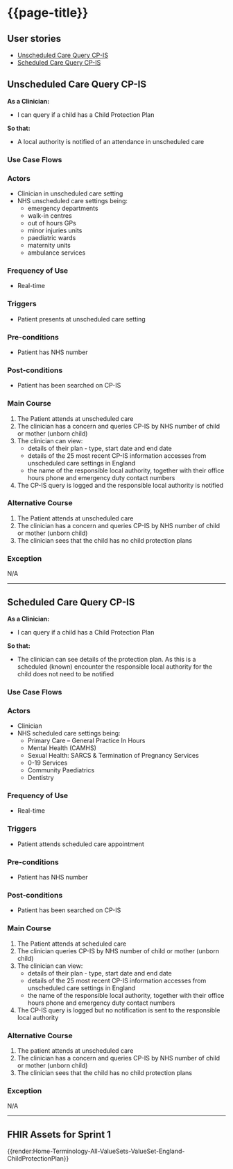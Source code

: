 # {{page-title}}

## User stories

- [Unscheduled Care Query CP-IS](#user-story-unscheduled-care-query-cp-is)
- [Scheduled Care Query CP-IS](#user-story-scheduled-care-query-cp-is)

<h2 id="user-story-unscheduled-care-query-cp-is">Unscheduled Care Query CP-IS</h2>

**As a Clinician:**

- I can query if a child has a Child Protection Plan

**So that:**

- A local authority is notified of an attendance in unscheduled care

### Use Case Flows

### Actors

- Clinician in unscheduled care setting 
- NHS unscheduled care settings being:
    - emergency departments 
    - walk-in centres 
    - out of hours GPs 
    - minor injuries units 
    - paediatric wards 
    - maternity units 
    - ambulance services

### Frequency of Use

- Real-time

### Triggers

- Patient presents at unscheduled care setting 

### Pre-conditions

- Patient has NHS number 

### Post-conditions

- Patient has been searched on CP-IS

### Main Course

1. The Patient attends at unscheduled care  
1. The clinician has a concern and queries CP-IS by NHS number of child or mother (unborn child)
1. The clinician can view: 
    - details of their plan - type, start date and end date 
    - details of the 25 most recent CP-IS information accesses from unscheduled care settings in England 
    - the name of the responsible local authority, together with their office hours phone and emergency duty contact numbers 
1. The CP-IS query is logged and the responsible local authority is notified

### Alternative Course

1. The Patient attends at unscheduled care  
1. The clinician has a concern and queries CP-IS by NHS number of child or mother (unborn child) 
1. The clinician sees that the child has no child protection plans

### Exception

N/A

<hr>

<h2 id="user-story-scheduled-care-query-cp-is">Scheduled Care Query CP-IS</h2>

**As a Clinician:**

- I can query if a child has a Child Protection Plan

**So that:**

- The clinician can see details of the protection plan. As this is a scheduled (known) encounter the responsible local authority for the child does not need to be notified

### Use Case Flows

### Actors

- Clinician
- NHS scheduled care settings being:
    - Primary Care – General Practice In Hours 
    - Mental Health (CAMHS) 
    - Sexual Health: SARCS & Termination of Pregnancy Services 
    - 0-19 Services 
    - Community Paediatrics 
    - Dentistry 

### Frequency of Use

- Real-time

### Triggers

- Patient attends scheduled care appointment

### Pre-conditions

- Patient has NHS number

### Post-conditions

- Patient has been searched on CP-IS

### Main Course

1. The Patient attends at scheduled care  
1. The clinician queries CP-IS by NHS number of child or mother (unborn child)
1. The clinician can view: 
    - details of their plan - type, start date and end date 
    - details of the 25 most recent CP-IS information accesses from unscheduled care settings in England 
    - the name of the responsible local authority, together with their office hours phone and emergency duty contact numbers 
1. The CP-IS query is logged but no notification is sent to the responsible local authority 

### Alternative Course

1. The patient attends at unscheduled care  
1. The clinician has a concern and queries CP-IS by NHS number of child or mother (unborn child)
1. The clinician sees that the child has no child protection plans

### Exception

N/A

<hr>

## FHIR Assets for Sprint 1


{{render:Home-Terminology-All-ValueSets-ValueSet-England-ChildProtectionPlan}}
